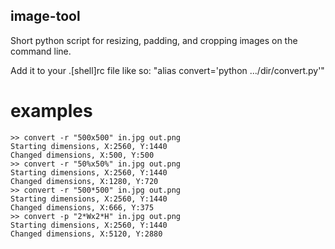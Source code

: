 ## image-tool
Short python script for resizing, padding, and cropping images on the command line.

Add it to your .[shell]rc file like so: "alias convert='python .../dir/convert.py'"

# examples
```
>> convert -r "500x500" in.jpg out.png
Starting dimensions, X:2560, Y:1440
Changed dimensions, X:500, Y:500
>> convert -r "50%x50%" in.jpg out.png
Starting dimensions, X:2560, Y:1440
Changed dimensions, X:1280, Y:720
>> convert -r "500*500" in.jpg out.png
Starting dimensions, X:2560, Y:1440
Changed dimensions, X:666, Y:375
>> convert -p "2*Wx2*H" in.jpg out.png
Starting dimensions, X:2560, Y:1440
Changed dimensions, X:5120, Y:2880
```
